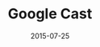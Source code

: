 ---
layout: site
title: "Google Cast"
date: 2015-07-25
categories: [google]
version: 0.0.0
major: 0
minor: 0
patch: 0
slug: google-cast
link: https://www.google.com/cast/
submitter: lpolepeddi
permalink: /sites/:slug
---